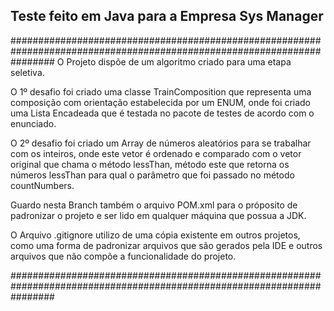## Teste feito em Java para a Empresa Sys Manager
########################################################################################################################
O Projeto dispõe de um algoritmo criado para uma etapa seletiva.

O 1º desafio foi criado uma classe TrainComposition que representa uma composição com orientação estabelecida
por um ENUM, onde foi criado uma Lista Encadeada que é testada no pacote de testes de acordo com o enunciado.

O 2º desafio foi criado um Array de números aleatórios para se trabalhar com os inteiros, onde este vetor é ordenado
e comparado com o vetor original que chama o método lessThan, método este que retorna os números lessThan para qual o parâmetro que foi
passado no método countNumbers.

Guardo nesta Branch também o arquivo POM.xml para o próposito de padronizar o projeto e ser lido em qualquer máquina que possua a JDK.

O Arquivo .gitignore utilizo de uma cópia existente em outros projetos, como uma forma de padronizar arquivos que são gerados pela IDE e outros arquivos que não compõe a funcionalidade do projeto.  

########################################################################################################################
